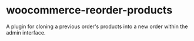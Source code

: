 # woocommerce-reorder-products
A plugin for cloning a previous order's products into a new order within the admin interface.
